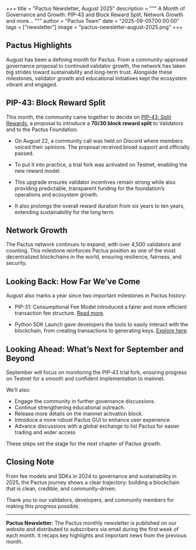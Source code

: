+++
title = "Pactus Newsletter, August 2025"
description = """
A Month of Governance and Growth: PIP-43 and Block Reward Split, Network Growth and more...
"""
author = "Pactus Team"
date = "2025-09-05T00:00:00"
tags = ["newsletter"]
image = "pactus-newsletter-august-2025.png"
+++

## Pactus Highlights

August has been a defining month for Pactus.
From a community-approved governance proposal to continued validator growth,
the network has taken big strides toward sustainability and long-term trust.
Alongside these milestones, validator growth and educational initiatives kept the ecosystem vibrant and engaged.

## PIP-43: Block Reward Split

This month, the community came together to decide on [PIP-43: Split Rewards](https://pips.pactus.org/PIPs/pip-43),
a proposal to introduce a **70/30 block reward split** to Validators and to the Pactus Foundation.

- On August 22, a community call was held on Discord where members voiced their opinions.
  The proposal received broad support and officially passed.

- To put it into practice, a trial fork was activated on Testnet, enabling the new reward model.

- This upgrade ensures validator incentives remain strong while also providing predictable,
  transparent funding for the foundation’s operations and ecosystem growth.

- It also prolongs the overall reward duration from six years to ten years, extending sustainability for the long term.

## Network Growth

The Pactus network continues to expand, with over 4,500 validators and counting.
This milestone reinforces Pactus position as one of the most decentralized blockchains in the world,
ensuring resilience, fairness, and security.

## Looking Back: How Far We’ve Come

August also marks a year since two important milestones in Pactus history:

- PIP-31: Consumptional Fee Model introduced a fairer and more efficient transaction fee structure.
  [Read more](https://pips.pactus.org/PIPs/pip-31).

- Python SDK Launch gave developers the tools to easily interact with the blockchain,
  from creating transactions to generating keys. [Explore here](https://pypi.org/project/pactus-sdk/).

## Looking Ahead: What’s Next for September and Beyond

September will focus on monitoring the PIP-43 trial fork,
ensuring progress on Testnet for a smooth and confident implementation to mainnet.

We’ll also:

- Engage the community in further governance discussions.
- Continue strengthening educational outreach.
- Release more details on the mainnet activation block.
- Introduce a more robust Pactus GUI to enhance user experience.
- Advance discussions with a global exchange to list Pactus for easier trading and wider access

These steps set the stage for the next chapter of Pactus growth.

## Closing Note

From fee models and SDKs in 2024 to governance and sustainability in 2025,
the Pactus journey shows a clear trajectory: building a blockchain that is clean, credible, and community-driven.

Thank you to our validators, developers, and community members for making this progress possible.

---

**Pactus Newsletter**: The Pactus monthly newsletter is published on our website and
distributed to subscribers via email during the first week of each month.
It recaps key highlights and important news from the previous month.
